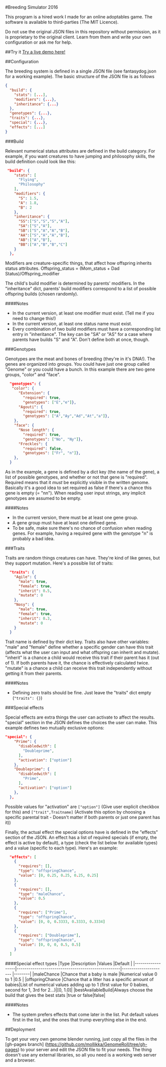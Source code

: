 #Breeding Simulator 2016

This program is a hired work I made for an online adoptables
game. The software is available to third-parties
(The MIT Licence).

Do not use the original JSON files in this repository without
permission, as it is proprietary to the original client.
Learn from them and write your own configuration or ask me
for help.

##Try it
[Try a live demo here!](https://mollikka.github.io/GenomeRoll/)

##Configuration

The breeding system is defined in a single JSON file
(see fantasydog.json for a working example).
The basic structure of the JSON file is as follows

```json
{
  "build": {
    "stats": [...],
    "modifiers": {...},
    "inheritance": {...}
  },
  "genotypes": {...},
  "traits": {...},
  "special": {...},
  "effects": [...]
}
```

###Build

Relevant numerical status attributes are defined in the build category. For example, if you want creatures to have jumping and philosophy skills, the build definition could look like this:

```json
 "build": {
    "stats": [
      "Flying",
      "Philosophy"
    ],
    "modifiers": {
      "S": 1.5,
      "A": 1.8,
      "B": 2
    },
    "inheritance": {
      "SS":["S","S","S","A"],
      "SA":["S","A"],
      "SB":["S","A","A","B"],
      "AA":["S","A","A","B"],
      "AB":["A","B"],
      "BB":["A","B","B","C"]
    }
  },
```

Modifiers are creature-specific things, that affect how offspring inherits status attributes. Offspring_status = (Mom_status + Dad Status)/Offspring_modifier

The child's build modifier is determined by parents' modifiers. In the "inheritance" dict, parents' build modifiers correspond to a list of possible offspring builds (chosen randomly).

####Notes
* In the current version, at least one modifier must exist. (Tell me if you need to change this!)
* In the current version, at least one status name must exist.
* Every combination of two build modifiers must have a corresponding list entry in "inheritance". The key can be "SA" or "AS" for a case where parents have builds "S" and "A". Don't define both at once, though.

###Genotypes

Genotypes are the meat and bones of breeding (they're in it's DNA!). The genes are organized into groups. You could have just one group called "Genome" or you could have a bunch.
In this example there are two gene groups, "color" and "face".

```json
  "genotypes": {
   "color": {
      "Extension": {
        "required": true,
        "genotypes": ["E","e"]},
      "Agouti": {
        "required": true,
        "genotypes": ["A","Ay","Ad","At","a"]},
    },
    "face": {
      "Nose length": {
        "required": true,
        "genotypes": ["No", "Ny"]},
      "Freckles": {
        "required": false,
        "genotypes": ["Fr", "n"]},
    },
  }
```

As in the example, a gene is defined by a dict key (the name of the gene), a list of possible genotypes, and whether or not that gene is "required". Required means that it *must* be explicitly visible in the written genome. Basically it's a good idea to set required as false if there's a chance this gene is empty (= "nn"). When reading user input strings, any implicit genotypes are assumed to be empty.

####Notes

* In the current version, there must be at least one gene group.
* A gene group must have at least one defined gene.
* To be safe, make sure there's no chance of confusion when reading genes. For example, having a required gene with the genotype "n" is probably a bad idea.

###Traits

Traits are random things creatures can have. They're kind of like genes, but they support mutation. Here's a possible list of traits:

```json
  "traits": {
    "Agile": {
      "male": true,
      "female": true,
      "inherit": 0.5,
      "mutate": 0
    },
    "Nosy": {
      "male": true,
      "female": true,
      "inherit": 0.3,
      "mutate": 0
    }
  }
```

Trait name is defined by their dict key. Traits also have other variables: "male" and "female" define whether a specific gender can have this trait (affects what the user can input and what offspring can inherit and mutate). "inherit" is a chance a child would receive this trait if their parent has it (out of 1). If both parents have it, the chance is effectively calculated twice. "mutate" is a chance a child can receive this trait independently without getting it from their parents.

####Notes
* Defining zero traits should be fine. Just leave the "traits" dict empty (`"traits": {}`)

###Special effects

Special effects are extra things the user can activate to affect the results. "special" section in the JSON defines the choices the user can make. This example defines two mutually exclusive options:
```json
"special": {
    "Prime": {
      "disabledwith": [
        "Doubleprime",
      ],
      "activation": ["option"]
    },
    "Doubleprime": {
      "disabledwith": [
        "Prime",
      ],
      "activation": ["option"]
    },
  },
```
Possible values for "activation" are `["option"]` (Give user explicit checkbox for this)
and `["trait",Traitname]` (Activate this option by choosing a specific parental trait - Doesn't matter if both parents or just one parent has it))

Finally, the actual effect the special options have is defined in the "effects" section of the JSON. An effect has a list of required specials (if empty, the effect is active by default), a type (check the list below for available types) and a value (specific to each type). Here's an example:

```json
  "effects": [
    {
      "requires": [],
      "type": "offspringChance",
      "value": [0, 0.25, 0.25, 0.25, 0.25]
    },
    {
      "requires": [],
      "type": "maleChance",
      "value": 0.5
    },
    {
      "requires": ["Prime"],
      "type": "offspringChance",
      "value": [0, 0, 0.3333, 0.3333, 0.3334]
    },
    {
      "requires": ["Doubleprime"],
      "type": "offspringChance",
      "value": [0, 0, 0, 0.5, 0.5]
    }
  ]
```

####Special effect types
|Type              |Description                                         |Values                                 |Default |
|------------------|----------------------------------------------------|----------------------                 |--------|
|maleChance        |Chance that a baby is male                          |Numerical value 0 to 1                 |0.5     |
|offspringChance   |Chance that a litter has a specific amount of babies|List of numerical values adding up to 1 (first value for 0 babies, second for 1, 3rd for 2...)|[0, 1.0]|
|bestAvailableBuild|Always choose the build that gives the best stats   |true or false|false|

####Notes
* The system prefers effects that come later in the list. Put default values first in the list, and the ones that trump everything else in the end.

##Deployment

To get your very own genome blender running, just copy all the files in the
[gh-pages branch] (https://github.com/mollikka/GenomeRoll/tree/gh-pages)
to your server and edit the JSON file to fit your needs. The thing doesn't use
any external libraries, so all you need is a working web server and a browser.
